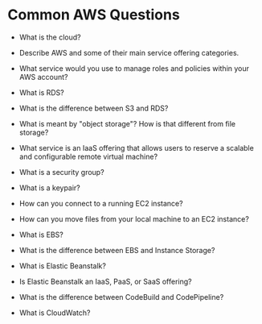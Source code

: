 # Common AWS Questions

- What is the cloud?

- Describe AWS and some of their main service offering categories.

- What service would you use to manage roles and policies within your AWS account?

- What is RDS?

- What is the difference between S3 and RDS?

- What is meant by "object storage"? How is that different from file storage?

- What service is an IaaS offering that allows users to reserve a scalable and configurable remote virtual machine?

- What is a security group?

- What is a keypair?

- How can you connect to a running EC2 instance?

- How can you move files from your local machine to an EC2 instance?

- What is EBS?

- What is the difference between EBS and Instance Storage?

- What is Elastic Beanstalk?

- Is Elastic Beanstalk an IaaS, PaaS, or SaaS offering?

- What is the difference between CodeBuild and CodePipeline?

- What is CloudWatch?

